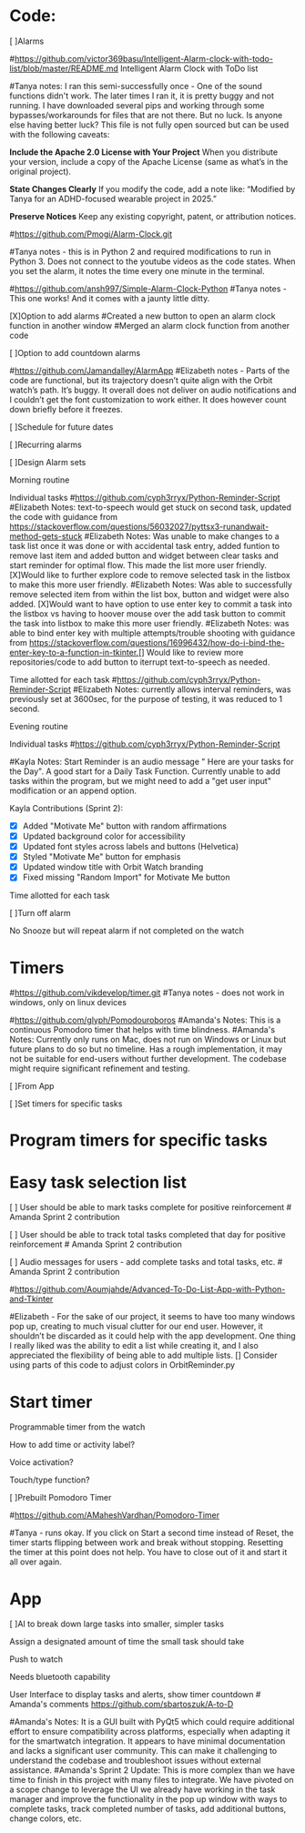 # Code:   

[ ]Alarms 

#https://github.com/victor369basu/Intelligent-Alarm-clock-with-todo-list/blob/master/README.md
Intelligent Alarm Clock with ToDo list

#Tanya notes: I ran this semi-successfully once - One of the sound functions didn't work. The later times I ran it, it is pretty buggy and not running. I have downloaded several pips and working through some bypasses/workarounds for files that are not there. But no luck. Is anyone else having better luck? 
This file is not fully open sourced but can be used with the following caveats: 

**Include the Apache 2.0 License with Your Project**
When you distribute your version, include a copy of the Apache License (same as what’s in the original project).

**State Changes Clearly**
If you modify the code, add a note like:
“Modified by Tanya for an ADHD-focused wearable project in 2025.”

**Preserve Notices**
Keep any existing copyright, patent, or attribution notices.

#https://github.com/Pmogi/Alarm-Clock.git

#Tanya notes - this is in Python 2 and required modifications to run in Python 3. Does not connect to the youtube videos as the code states. When you set the alarm, it notes the time every one minute in the terminal. 

#https://github.com/ansh997/Simple-Alarm-Clock-Python
#Tanya notes - This one works! And it comes with a jaunty little ditty. 

[X]Option to add alarms
#Created a new button to open an alarm clock function in another window
#Merged an alarm clock function from another code

[ ]Option to add countdown alarms 

#https://github.com/Jamandalley/AlarmApp
#Elizabeth notes - Parts of the code are functional, but its trajectory doesn’t quite align with the Orbit watch’s path. It’s buggy. It overall does not  deliver on audio notifications and I couldn’t get the font customization to work either.  It does however count down briefly before it freezes. 

[ ]Schedule for future dates 

[ ]Recurring alarms 

[ ]Design Alarm sets 

Morning routine 

Individual tasks 
#https://github.com/cyph3rryx/Python-Reminder-Script
#Elizabeth Notes: text-to-speech would get stuck on second task, updated the code with guidance from https://stackoverflow.com/questions/56032027/pyttsx3-runandwait-method-gets-stuck
#Elizabeth Notes: Was unable to make changes to a task list once it was done or with accidental task entry, added funtion to remove last item and added button and widget between clear tasks and start reminder for optimal flow. This made the list more user friendly. [X]Would like to further explore code to remove selected task in the listbox to make this more user friendly.
#Elizabeth Notes: Was able to successfully remove selected item from within the list box, button and widget were also added. [X]Would want to have option to use enter key to commit a task into the listbox vs having to hoover mouse over the add task button to commit the task into listbox to make this more user friendly.
#Elizabeth Notes: was able to bind enter key with multiple attempts/trouble shooting with guidance from https://stackoverflow.com/questions/16996432/how-do-i-bind-the-enter-key-to-a-function-in-tkinter.[] Would like to review more repositories/code to add button to iterrupt text-to-speech as needed.

Time allotted for each task 
#https://github.com/cyph3rryx/Python-Reminder-Script
#Elizabeth Notes: currently allows interval reminders, was previously set at 3600sec, for the purpose of testing, it was reduced to 1 second.

Evening routine 

Individual tasks 
#https://github.com/cyph3rryx/Python-Reminder-Script

#Kayla Notes: Start Reminder is an audio message " Here are your tasks for the Day". A good start for a Daily Task Function. Currently unable to add tasks within the program, but we might need to add a "get user input" modification or an append option. 

Kayla Contributions (Sprint 2):
- [x] Added "Motivate Me" button with random affirmations
- [x] Updated background color for accessibility
- [x] Updated font styles across labels and buttons (Helvetica)
- [x] Styled "Motivate Me" button for emphasis
- [x] Updated window title with Orbit Watch branding
- [x] Fixed missing "Random Import" for Motivate Me button 

Time allotted for each task 

[ ]Turn off alarm 

No Snooze but will repeat alarm if not completed on the watch 

# Timers 
#https://github.com/vikdevelop/timer.git
#Tanya notes - does not work in windows, only on linux devices

#https://github.com/glyph/Pomodouroboros #Amanda's Notes: This is a continuous Pomodoro timer that helps with time blindness.
#Amanda's Notes: Currently only runs on Mac, does not run on Windows or Linux but future plans to do so but no timeline. Has a rough implementation, it may not be suitable for end-users without further development. The codebase might require significant refinement and testing.

[ ]From App 

[ ]Set timers for specific tasks 

# Program timers for specific tasks 

# Easy task selection list 

[ ] User should be able to mark tasks complete for positive reinforcement # Amanda Sprint 2 contribution

[  ] User should be able to track total tasks completed that day for positive reinforcement # Amanda Sprint 2 contribution

[  ] Audio messages for users - add complete tasks and total tasks, etc. # Amanda Sprint 2 contribution

#https://github.com/Aoumjahde/Advanced-To-Do-List-App-with-Python-and-Tkinter

#Elizabeth - For the sake of our project, it seems to have too many windows pop up, creating to much visual clutter for our end user. However, it shouldn’t be discarded as it could help with the app development. One thing I really liked was the ability to edit a list while creating it, and I also appreciated the flexibility of being able to add multiple lists. 
  [] Consider using parts of this code to adjust colors in OrbitReminder.py
  
#  Start timer  

Programmable timer from the watch 

How to add time or activity label? 

Voice activation? 

Touch/type function? 

[ ]Prebuilt Pomodoro Timer 

#https://github.com/AMaheshVardhan/Pomodoro-Timer

#Tanya - runs okay. If you click on Start a second time instead of Reset, the timer starts flipping between work and break without stopping. Resetting the timer at this point does not help. You have to close out of it and start it all over again. 


# App 

[ ]AI to break down large tasks into smaller, simpler tasks 

Assign a designated amount of time the small task should take 

Push to watch 

Needs bluetooth capability 

User Interface to display tasks and alerts, show timer countdown # Amanda's comments https://github.com/sbartoszuk/A-to-D

#Amanda's Notes: It is a GUI built with PyQt5 which could require additional effort to ensure compatibility across platforms, especially when adapting it for the smartwatch integration. It appears to have minimal documentation and lacks a significant user community. This can make it challenging to understand the codebase and troubleshoot issues without external assistance. 
#Amanda's Sprint 2 Update: This is more complex than we have time to finish in this project with many files to integrate. We have pivoted on a scope change to leverage the UI we already have working in the task manager and improve the functionality in the pop up window with ways to complete tasks, track completed number of tasks, add additional buttons, change colors, etc.
